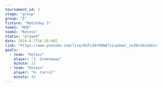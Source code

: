 ```yaml
---
tournament_id: 2
stage: "group"
group: "E"
fixture: "Matchday 3"
team1: "RKD"
team2: "Roless"
status: "played"
date: 2024-8-7T16:20:00Z
link: "https://www.youtube.com/live/N1FiG9rR0NA?si=pUawr_rwJBnxOszE&t=1441"
goals:
  - team: "Roless"
    player: "J. Greenaway"
    minute: 13
  - team: "Roless"
    player: "H. Carrol"
    minute: 43
---
```

